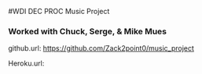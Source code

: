 #WDI DEC PROC Music Project
### Worked with Chuck, Serge, & Mike Mues

github.url: https://github.com/Zack2point0/music_project

Heroku.url: 